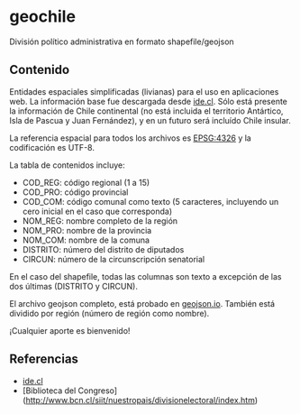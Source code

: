 # geochile

División político administrativa en formato shapefile/geojson

## Contenido
Entidades espaciales simplificadas (livianas) para el uso en aplicaciones web. La información base fue descargada desde [ide.cl](http://www.ide.cl/descarga/capas/item/division-politica-administrativa-poligonos.html). Sólo está presente la información de Chile continental (no está incluida el territorio Antártico, Isla de Pascua y Juan Fernández), y en un futuro será incluído Chile insular.

La referencia espacial para todos los archivos es [EPSG:4326](http://spatialreference.org/ref/epsg/wgs-84/) y la codificación es UTF-8.

La tabla de contenidos incluye:
- COD_REG: código regional (1 a 15) 
- COD_PRO: código provincial
- COD_COM: código comunal como texto (5 caracteres, incluyendo un cero inicial en el caso que corresponda)                                             
- NOM_REG: nombre completo de la región               
- NOM_PRO: nombre de la provincia              
- NOM_COM: nombre de la comuna
- DISTRITO: número del distrito de diputados
- CIRCUN: número de la circunscripción senatorial

En el caso del shapefile, todas las columnas son texto a excepción de las dos últimas (DISTRITO y CIRCUN).

El archivo geojson completo, está probado en [geojson.io](http://bl.ocks.org/d/2fcc318b6c7b2e0da843822879000179). También está dividido por región (número de región como nombre).

¡Cualquier aporte es bienvenido!

## Referencias
- [ide.cl](http://www.ide.cl/descarga/capas/item/division-politica-administrativa-poligonos.html)
- [Biblioteca del Congreso] (http://www.bcn.cl/siit/nuestropais/divisionelectoral/index.htm)








